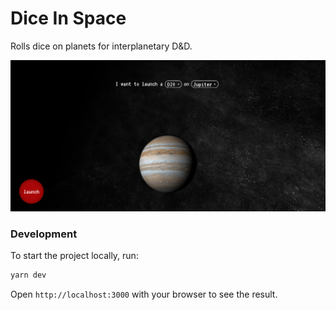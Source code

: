 # Dice In Space

Rolls dice on planets for interplanetary D&D.

![preview](./docs/preview.png)

### Development

To start the project locally, run:

```bash
yarn dev
```

Open `http://localhost:3000` with your browser to see the result.